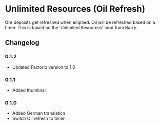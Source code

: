# Unlimited Resources (Oil Refresh)

Ore deposits get refreshed when emptied. Oil will be refreshed based on a timer. This is based on the 'Unlimited Resources' mod from Barry.

## Changelog

### 0.1.2

- Updated Factorio version to 1.0

### 0.1.1

- Added thumbnail

### 0.1.0

- Added German translation
- Switch Oil refresh to timer
